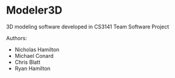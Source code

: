# Modeler3D
3D modeling software developed in CS3141 Team Software Project 

Authors: 
- Nicholas Hamilton 
- Michael Conard 
- Chris Blatt 
- Ryan Hamilton 